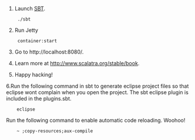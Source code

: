 1. Launch [SBT](http://code.google.com/p/simple-build-tool).

        ./sbt

2. Run Jetty

        container:start

3. Go to http://localhost:8080/.

4. Learn more at http://www.scalatra.org/stable/book.

5. Happy hacking!

6.Run the following command in sbt to generate eclipse project files so that eclipse wont complain when you open the project. The sbt eclipse plugin is included in the plugins.sbt.

		eclipse 


Run the following command to enable automatic code reloading. Woohoo!

		~ ;copy-resources;aux-compile
